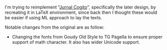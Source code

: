 I'm trying to reimplement "[Jurnal Cogito](https://lsfcogito.org)", specifically the later design, by recreating it in LaTeX environment, since back then I thought these would be easier if using ML approach to lay the texts.

Notable changes from the original are as follow:
- Changing the fonts from Goudy Old Style to TG Pagella to ensure proper support of math character. It also has wider Unicode support.
